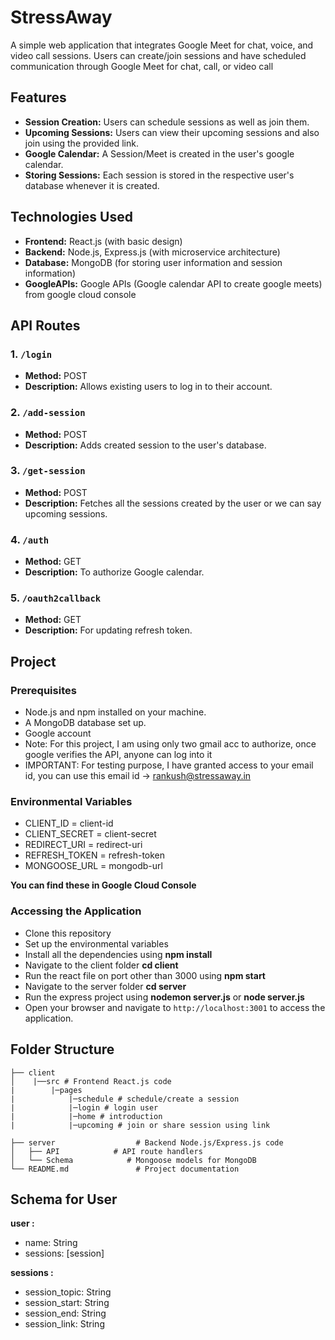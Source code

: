 # StressAway

A simple web application that integrates Google Meet for chat, voice, and video call sessions. Users can create/join sessions and have scheduled communication through Google Meet for chat, call, or video call

## Features

- **Session Creation:** Users can schedule sessions as well as join them.
- **Upcoming Sessions:** Users can view their upcoming sessions and also join using the provided link.
- **Google Calendar:** A Session/Meet is created in the user's google calendar.
- **Storing Sessions:** Each session is stored in the respective user's database whenever it is created.

## Technologies Used

- **Frontend:** React.js (with basic design)
- **Backend:** Node.js, Express.js (with microservice architecture)
- **Database:** MongoDB (for storing user information and session information)
- **GoogleAPIs:** Google APIs (Google calendar API to create google meets) from google cloud console

## API Routes

### 1. `/login`
- **Method:** POST
- **Description:** Allows existing users to log in to their account.

### 2. `/add-session`
- **Method:** POST
- **Description:** Adds created session to the user's database.

### 3. `/get-session`
- **Method:** POST
- **Description:** Fetches all the sessions created by the user or we can say upcoming sessions.

### 4. `/auth`
- **Method:** GET
- **Description:** To authorize Google calendar.

### 5. `/oauth2callback`
- **Method:** GET
- **Description:** For updating refresh token.

## Project

### Prerequisites

- Node.js and npm installed on your machine.
- A MongoDB database set up.
- Google account
- Note: For this project, I am using only two gmail acc to authorize, once google verifies the API, anyone can log into it
- IMPORTANT: For testing purpose, I have granted access to your email id, you can use this email id -> rankush@stressaway.in

### Environmental Variables

- CLIENT_ID = client-id
- CLIENT_SECRET = client-secret
- REDIRECT_URI = redirect-uri
- REFRESH_TOKEN = refresh-token
- MONGOOSE_URL = mongodb-url

**You can find these in Google Cloud Console**


### Accessing the Application

- Clone this repository
- Set up the environmental variables
- Install all the dependencies using **npm install**
- Navigate to the client folder **cd client**
- Run the react file on port other than 3000 using **npm start**
- Navigate to the server folder **cd server**
- Run the express project using **nodemon server.js** or **node server.js**
- Open your browser and navigate to `http://localhost:3001` to access the application.

## Folder Structure

```plaintext
├── client   
│    |──src # Frontend React.js code 
|        |─pages
|            |─schedule # schedule/create a session
|            |─login # login user
|            |─home # introduction
|            |─upcoming # join or share session using link
            
├── server                  # Backend Node.js/Express.js code
│   ├── API            # API route handlers
│   └── Schema            # Mongoose models for MongoDB
└── README.md               # Project documentation
```
## Schema for User

**user :**
- name: String
- sessions: [session]

**sessions :** 
- session_topic: String
- session_start: String
- session_end: String
- session_link: String

